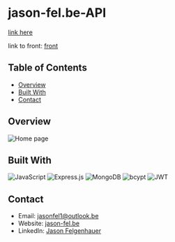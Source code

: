 # jason-fel.be-API

[link here](https://jason-fel.be)

link to front: [front](https://github.com/jasonfelgenhauer/jason-fel.be)

## Table of Contents

-   [Overview](#overview)
-   [Built With](#built-with)
-   [Contact](#contact)

## Overview

![Home page](https://media.discordapp.net/attachments/767431513016500235/1050480329103777814/Capture_decran_2022-12-08_193337.png?width=720&height=375)

## Built With

![JavaScript](https://img.shields.io/badge/javascript-%23323330.svg?style=for-the-badge&logo=javascript&logoColor=%23F7DF1E)
![Express.js](https://img.shields.io/badge/express.js-%23404d59.svg?style=for-the-badge&logo=express&logoColor=%2361DAFB)
![MongoDB](https://img.shields.io/badge/MongoDB-%234ea94b.svg?style=for-the-badge&logo=mongodb&logoColor=white)
![bcypt](https://img.shields.io/badge/_-bcypt-333333?style=for-the-badge)
![JWT](https://img.shields.io/badge/JWT-black?style=for-the-badge&logo=JSON%20web%20tokens)

## Contact

-   Email: jasonfel1@outlook.be
-   Website: [jason-fel.be](https://jason-fel.be)
-   LinkedIn: [Jason Felgenhauer](www.linkedin.com/in/jason-felgenhauer)

